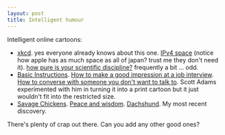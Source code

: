 ```yaml
---
layout: post
title: Intelligent humour
---
```



Intelligent online cartoons:

<ul><li><a href="http://xkcd.com/">xkcd</a>. yes everyone already knows about this one. <a href="http://xkcd.com/195/">IPv4 space</a> (notice how apple has as much space as all of japan? trust me they don't need it). <a href="http://xkcd.com/435/">how pure is your scientific discipline?</a> frequently a bit ... odd.<a href="http://xkcd.com/435/"></a></li><li><a href="http://basicinstructions.net/">Basic Instructions</a>. <a href="http://basicinstructions.net/?p=1008">How to make a good impression at a job interview</a>. <a href="http://basicinstructions.net/?p=466">How to converse with someone you don't want to talk to</a>. Scott Adams experimented with him in turning it into a print cartoon but it just wouldn't fit into the restricted size.</li><li><a href="http://www.savagechickens.com/">Savage Chickens</a>. <a href="http://www.savagechickens.com/2006/09/peace-and-wisdom.html">Peace and wisdom</a>. <a href="http://www.savagechickens.com/2009/03/dachshund.html">Dachshund</a>. My most recent discovery.</li></ul>

There's plenty of crap out there. Can you add any other good ones?
